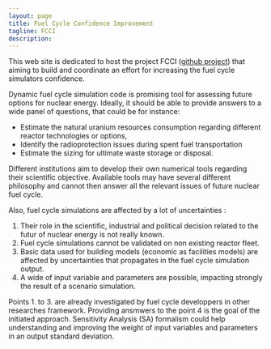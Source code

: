 ```yaml
---
layout: page
title: Fuel Cycle Confidence Improvement
tagline: FCCI 
description:
---
```


This web site is dedicated to host the project FCCI ([github project](https://github.com/fcci2017/FCCI)) that aiming to build and coordinate an effort for increasing the fuel cycle simulators confidence.

Dynamic fuel cycle simulation code is promising tool for assessing future options for nuclear energy. Ideally, it should be able to provide answers to a wide panel of questions, that could be for instance:

* Estimate the natural uranium resources consumption regarding different reactor technologies or options,
* Identify the radioprotection issues during spent fuel transportation
* Estimate the sizing for ultimate waste storage or disposal.

Different institutions aim to develop their own numerical tools regarding their scientific objective. Available tools may have several different philosophy and cannot then answer all the relevant issues of future nuclear fuel cycle. 

Also, fuel cycle simulations are affected by a lot of uncertainties :

1. Their role in the scientific, industrial and political decision related to the futur of nuclear energy is not really known.
2. Fuel cycle simulations cannot be validated on non existing reactor fleet.
3. Basic data used for building models (economic as facilities models) are affected by uncertainties that propagates in the fuel cycle simulation output.
4. A wide of input variable and parameters are possible, impacting strongly the result of a scenario simulation.

Points 1. to 3. are already investigated by fuel cycle developpers in other researches framework. Providing ansmwers to the point 4 is the goal of the initiated approach. Sensitivity Analysis (SA) formalism could help understanding and improving the weight of input variables and parameters in an output standard deviation.

